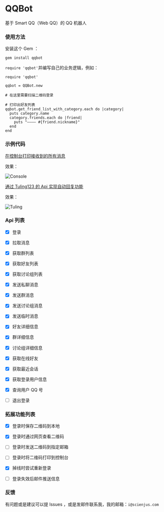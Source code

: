 # QQBot

基于 Smart QQ（Web QQ）的 QQ 机器人

### 使用方法

安装这个 Gem ：

```
gem install qqbot
```

`require 'qqbot'`并编写自己的业务逻辑，例如：

```
require 'qqbot'

qqbot = QQBot.new

# 在这里需要扫描二维码登录

# 打印出好友列表
qqbot.get_friend_list_with_category.each do |category|
  puts category.name
  category.friends.each do |friend|
    puts "———— #{friend.nickname}"
  end
end
```

### 示例代码

[在控制台打印接收到的所有消息][1]

效果：

![Console][2]

[通过 Tuling123 的 Api 实现自动回复功能][3]

效果：

![Tuling][4]


[1]: https://gist.github.com/ScienJus/f1ba1e5b1611cca662cc
[2]: http://www.scienjus.com/wp-content/uploads/2015/12/console.png
[3]: https://gist.github.com/ScienJus/26a341fda25d009acea1
[4]: http://www.scienjus.com/wp-content/uploads/2015/12/tuling.jpg

### Api 列表

- [x] 登录
- [x] 拉取消息
- [x] 获取群列表
- [x] 获取好友列表
- [x] 获取讨论组列表
- [x] 发送私聊消息
- [x] 发送群消息
- [x] 发送讨论组消息
- [x] 发送临时消息
- [x] 好友详细信息
- [x] 群详细信息
- [x] 讨论组详细信息
- [x] 获取在线好友
- [x] 获取最近会话
- [x] 获取登录用户信息
- [x] 查询用户 QQ 号
- [ ] 退出登录


### 拓展功能列表

- [x] 登录时保存二维码到本地
- [x] 登录时通过网页查看二维码
- [ ] 登录时发送二维码到指定邮箱
- [ ] 登录时将二维码打印到控制台
- [x] 掉线时尝试重新登录
- [ ] 登录失效后邮件推送信息


### 反馈

有问题或是建议可以提 Issues ，或是发邮件联系我，我的邮箱：`i@scienjus.com`
